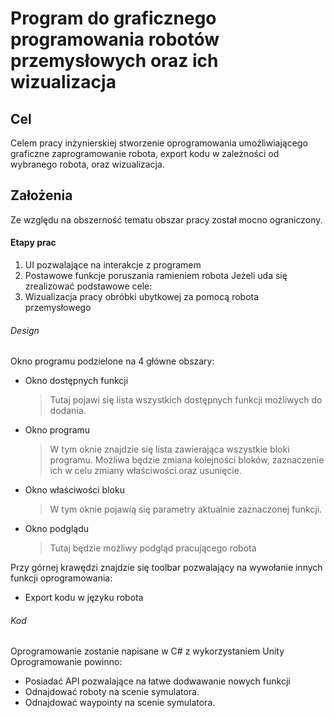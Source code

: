 # Program do graficznego programowania robotów przemysłowych oraz ich wizualizacja

## Cel
Celem pracy inżynierskiej stworzenie oprogramowania umożliwiającego graficzne zaprogramowanie robota, export kodu w zależności od wybranego robota, oraz wizualizacja.
## Założenia
Ze względu na obszerność tematu obszar pracy został mocno ograniczony.
#### Etapy prac
1. UI pozwalające na interakcje z programem
2. Postawowe funkcje poruszania ramieniem robota
Jeżeli uda się zrealizować podstawowe cele:
1. Wizualizacja pracy obróbki ubytkowej za pomocą robota przemysłowego
###### Design
Okno programu podzielone na 4 główne obszary:
* Okno dostępnych funkcji
  >Tutaj pojawi się lista wszystkich dostępnych funkcji możliwych do dodania.
* Okno programu
  > W tym oknie znajdzie się lista zawierająca wszystkie bloki programu. Możliwa będzie zmiana kolejności bloków, zaznaczenie ich w celu zmiany właściwości oraz usunięcie.
* Okno właściwości bloku
  > W tym oknie pojawią się parametry aktualnie zaznaczonej funkcji.
* Okno podglądu
  > Tutaj będzie możliwy podgląd pracującego robota

Przy górnej krawędzi znajdzie się toolbar pozwalający na wywołanie innych funkcji oprogramowania:
* Export kodu w języku robota

###### Kod
Oprogramowanie zostanie napisane w C# z wykorzystaniem Unity
Oprogramowanie powinno:
* Posiadać API pozwalające na łatwe dodwawanie nowych funkcji
* Odnajdować roboty na scenie symulatora.
* Odnajdować waypointy na scenie symulatora.


